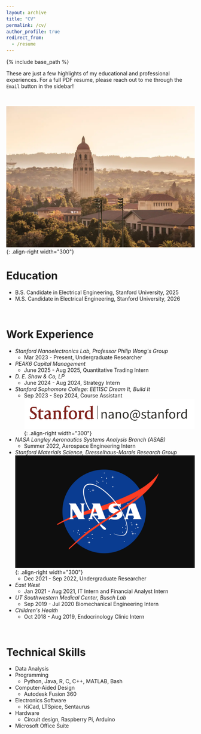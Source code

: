 ```yaml
---
layout: archive
title: "CV"
permalink: /cv/
author_profile: true
redirect_from:
  - /resume
---
```


{% include base_path %}

These are just a few highlights of my educational and professional experiences. For a full PDF resume, please reach out to me through the `Email` button in the sidebar!

<br/>

![POV](/images/stanford2.png){: .align-right width="300"}

Education
======
* B.S. Candidate in Electrical Engineering, Stanford University, 2025
* M.S. Candidate in Electrical Engineering, Stanford University, 2026

<br/>

Work Experience
======
* *Stanford Nanoelectronics Lab, Professor Philip Wong's Group*
  * Mar 2023 - Present, Undergraduate Researcher
* *PEAK6 Capital Management*
  * June 2025 - Aug 2025, Quantitative Trading Intern
* *D. E. Shaw & Co, LP*
  * June 2024 - Aug 2024, Strategy Intern
* *Stanford Sophomore College: EE11SC Dream It, Build It*
  * Sep 2023 - Sep 2024, Course Assistant
![POV](/images/nano.png){: .align-right width="300"}
* *NASA Langley Aeronautics Systems Analysis Branch (ASAB)*
  * Summer 2022, Aerospace Engineering Intern
* *Stanford Materials Science, Dresselhaus-Marais Research Group*
![POV](/images/nasa.png){: .align-right width="300"}
  * Dec 2021 - Sep 2022, Undergraduate Researcher
* *East West*
  * Jan 2021 - Aug 2021, IT Intern and Financial Analyst Intern
* *UT Southwestern Medical Center, Busch Lab*
  * Sep 2019 - Jul 2020 Biomechanical Engineering Intern
* *Children's Health*
  * Oct 2018 - Aug 2019, Endocrinology Clinic Intern

<br/>

Technical Skills
======
* Data Analysis
* Programming
  * Python, Java, R, C, C++, MATLAB, Bash
* Computer-Aided Design
  * Autodesk Fusion 360
* Electronics Software
  * KiCad, LTSpice, Sentaurus
* Hardware
  * Circuit design, Raspberry Pi, Arduino
* Microsoft Office Suite

<br/>

